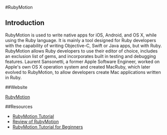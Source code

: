#RubyMotion

## Introduction

RubyMotion is used to write native apps for iOS, Android, and OS X, while using the Ruby language. It is mainly a tool designed for Ruby developers with the capability of writing Objective-C, Swift or Java apps, but with Ruby. RubyMotion allows Ruby developers to use their editor of choice, includes an exclusion list of gems, and incorporates built in testing and debugging features. Laurent Sansonetti, a former Apple Software Engineer, worked on Apple's own OS X operation system and created MacRuby, which later evolved to RubyMotion, to allow developers create Mac applications written in Ruby. 

##Website 

[RubyMotion](http://www.rubymotion.com/)

##Resources

*	[RubyMotion Tutorial](http://rubymotion-tutorial.com/)
* [Review of RubyMotion](http://katanacode.com/blog/posts/12-a-review-of-rubymotion-in-2015)
* [RubyMotion Tutorial for Beginners](http://www.raywenderlich.com/82172/rubymotion-tutorial-for-beginners-part-1)


